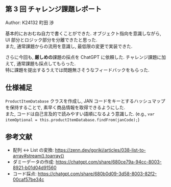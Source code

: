第 3 回 チャレンジ課題レポート
---

Author: K24132 町田 渉

基本的におおむね自力で書くことができた. オブジェクト指向を意識しながら, UI 部分とロジック部分を分離できたと思った.  
また, 通常課題からの流用を意識し, 最低限の変更で実装できた.

さらに今回も, **厳しめの**課題の採点を ChatGPT に依頼した. チャレンジ課題に加えて, 通常課題も採点してもらった.  
特に課題を提出するうえでは問題無さそうなフィードバックをもらった.

## 仕様補足

`ProductItemDatabase` クラスを作成し, JAN コードをキーとするハッシュマップを保持することで, 素早く商品情報を取得できるようにした.  
また, コードは自己言及的で読みやすい語順になるよう意識した. (e.g., `var itemOptional = this.productItemDatabase.findFrom(janCode);`)

## 参考文献

- 配列 <-> List の変換: <https://zenn.dev/goriki/articles/038-list-to-array#stream().toarray()>
- ダミーデータの作成: <https://chatgpt.com/share/680ce79a-94cc-8003-8921-b01d04d91560>
- コード採点: <https://chatgpt.com/share/680b0d09-3d58-8003-82f2-00caf57be34c>
